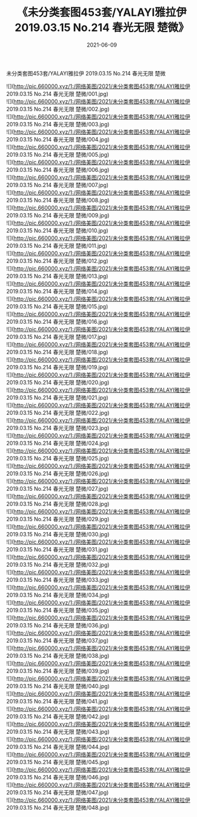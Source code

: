 ﻿---
layout: post
title:  《未分类套图453套/YALAYI雅拉伊 2019.03.15 No.214 春光无限 楚微》
date:   2021-06-09
img: http://pic.660000.xyz/1:/网络美图/2021/未分类套图453套/YALAYI雅拉伊 2019.03.15 No.214 春光无限 楚微/000.jpg
categories: [美女, 清纯, 唯美]
---

未分类套图453套/YALAYI雅拉伊 2019.03.15 No.214 春光无限 楚微

 ![](http://pic.660000.xyz/1:/网络美图/2021/未分类套图453套/YALAYI雅拉伊 2019.03.15 No.214 春光无限 楚微/001.jpg) <br>![](http://pic.660000.xyz/1:/网络美图/2021/未分类套图453套/YALAYI雅拉伊 2019.03.15 No.214 春光无限 楚微/002.jpg) <br>![](http://pic.660000.xyz/1:/网络美图/2021/未分类套图453套/YALAYI雅拉伊 2019.03.15 No.214 春光无限 楚微/003.jpg) <br>![](http://pic.660000.xyz/1:/网络美图/2021/未分类套图453套/YALAYI雅拉伊 2019.03.15 No.214 春光无限 楚微/004.jpg) <br>![](http://pic.660000.xyz/1:/网络美图/2021/未分类套图453套/YALAYI雅拉伊 2019.03.15 No.214 春光无限 楚微/005.jpg) <br>![](http://pic.660000.xyz/1:/网络美图/2021/未分类套图453套/YALAYI雅拉伊 2019.03.15 No.214 春光无限 楚微/006.jpg) <br>![](http://pic.660000.xyz/1:/网络美图/2021/未分类套图453套/YALAYI雅拉伊 2019.03.15 No.214 春光无限 楚微/007.jpg) <br>![](http://pic.660000.xyz/1:/网络美图/2021/未分类套图453套/YALAYI雅拉伊 2019.03.15 No.214 春光无限 楚微/008.jpg) <br>![](http://pic.660000.xyz/1:/网络美图/2021/未分类套图453套/YALAYI雅拉伊 2019.03.15 No.214 春光无限 楚微/009.jpg) <br>![](http://pic.660000.xyz/1:/网络美图/2021/未分类套图453套/YALAYI雅拉伊 2019.03.15 No.214 春光无限 楚微/010.jpg) <br>![](http://pic.660000.xyz/1:/网络美图/2021/未分类套图453套/YALAYI雅拉伊 2019.03.15 No.214 春光无限 楚微/011.jpg) <br>![](http://pic.660000.xyz/1:/网络美图/2021/未分类套图453套/YALAYI雅拉伊 2019.03.15 No.214 春光无限 楚微/012.jpg) <br>![](http://pic.660000.xyz/1:/网络美图/2021/未分类套图453套/YALAYI雅拉伊 2019.03.15 No.214 春光无限 楚微/013.jpg) <br>![](http://pic.660000.xyz/1:/网络美图/2021/未分类套图453套/YALAYI雅拉伊 2019.03.15 No.214 春光无限 楚微/014.jpg) <br>![](http://pic.660000.xyz/1:/网络美图/2021/未分类套图453套/YALAYI雅拉伊 2019.03.15 No.214 春光无限 楚微/015.jpg) <br>![](http://pic.660000.xyz/1:/网络美图/2021/未分类套图453套/YALAYI雅拉伊 2019.03.15 No.214 春光无限 楚微/016.jpg) <br>![](http://pic.660000.xyz/1:/网络美图/2021/未分类套图453套/YALAYI雅拉伊 2019.03.15 No.214 春光无限 楚微/017.jpg) <br>![](http://pic.660000.xyz/1:/网络美图/2021/未分类套图453套/YALAYI雅拉伊 2019.03.15 No.214 春光无限 楚微/018.jpg) <br>![](http://pic.660000.xyz/1:/网络美图/2021/未分类套图453套/YALAYI雅拉伊 2019.03.15 No.214 春光无限 楚微/019.jpg) <br>![](http://pic.660000.xyz/1:/网络美图/2021/未分类套图453套/YALAYI雅拉伊 2019.03.15 No.214 春光无限 楚微/020.jpg) <br>![](http://pic.660000.xyz/1:/网络美图/2021/未分类套图453套/YALAYI雅拉伊 2019.03.15 No.214 春光无限 楚微/021.jpg) <br>![](http://pic.660000.xyz/1:/网络美图/2021/未分类套图453套/YALAYI雅拉伊 2019.03.15 No.214 春光无限 楚微/022.jpg) <br>![](http://pic.660000.xyz/1:/网络美图/2021/未分类套图453套/YALAYI雅拉伊 2019.03.15 No.214 春光无限 楚微/023.jpg) <br>![](http://pic.660000.xyz/1:/网络美图/2021/未分类套图453套/YALAYI雅拉伊 2019.03.15 No.214 春光无限 楚微/024.jpg) <br>![](http://pic.660000.xyz/1:/网络美图/2021/未分类套图453套/YALAYI雅拉伊 2019.03.15 No.214 春光无限 楚微/025.jpg) <br>![](http://pic.660000.xyz/1:/网络美图/2021/未分类套图453套/YALAYI雅拉伊 2019.03.15 No.214 春光无限 楚微/026.jpg) <br>![](http://pic.660000.xyz/1:/网络美图/2021/未分类套图453套/YALAYI雅拉伊 2019.03.15 No.214 春光无限 楚微/027.jpg) <br>![](http://pic.660000.xyz/1:/网络美图/2021/未分类套图453套/YALAYI雅拉伊 2019.03.15 No.214 春光无限 楚微/028.jpg) <br>![](http://pic.660000.xyz/1:/网络美图/2021/未分类套图453套/YALAYI雅拉伊 2019.03.15 No.214 春光无限 楚微/029.jpg) <br>![](http://pic.660000.xyz/1:/网络美图/2021/未分类套图453套/YALAYI雅拉伊 2019.03.15 No.214 春光无限 楚微/030.jpg) <br>![](http://pic.660000.xyz/1:/网络美图/2021/未分类套图453套/YALAYI雅拉伊 2019.03.15 No.214 春光无限 楚微/031.jpg) <br>![](http://pic.660000.xyz/1:/网络美图/2021/未分类套图453套/YALAYI雅拉伊 2019.03.15 No.214 春光无限 楚微/032.jpg) <br>![](http://pic.660000.xyz/1:/网络美图/2021/未分类套图453套/YALAYI雅拉伊 2019.03.15 No.214 春光无限 楚微/033.jpg) <br>![](http://pic.660000.xyz/1:/网络美图/2021/未分类套图453套/YALAYI雅拉伊 2019.03.15 No.214 春光无限 楚微/034.jpg) <br>![](http://pic.660000.xyz/1:/网络美图/2021/未分类套图453套/YALAYI雅拉伊 2019.03.15 No.214 春光无限 楚微/035.jpg) <br>![](http://pic.660000.xyz/1:/网络美图/2021/未分类套图453套/YALAYI雅拉伊 2019.03.15 No.214 春光无限 楚微/036.jpg) <br>![](http://pic.660000.xyz/1:/网络美图/2021/未分类套图453套/YALAYI雅拉伊 2019.03.15 No.214 春光无限 楚微/037.jpg) <br>![](http://pic.660000.xyz/1:/网络美图/2021/未分类套图453套/YALAYI雅拉伊 2019.03.15 No.214 春光无限 楚微/038.jpg) <br>![](http://pic.660000.xyz/1:/网络美图/2021/未分类套图453套/YALAYI雅拉伊 2019.03.15 No.214 春光无限 楚微/039.jpg) <br>![](http://pic.660000.xyz/1:/网络美图/2021/未分类套图453套/YALAYI雅拉伊 2019.03.15 No.214 春光无限 楚微/040.jpg) <br>![](http://pic.660000.xyz/1:/网络美图/2021/未分类套图453套/YALAYI雅拉伊 2019.03.15 No.214 春光无限 楚微/041.jpg) <br>![](http://pic.660000.xyz/1:/网络美图/2021/未分类套图453套/YALAYI雅拉伊 2019.03.15 No.214 春光无限 楚微/042.jpg) <br>![](http://pic.660000.xyz/1:/网络美图/2021/未分类套图453套/YALAYI雅拉伊 2019.03.15 No.214 春光无限 楚微/043.jpg) <br>![](http://pic.660000.xyz/1:/网络美图/2021/未分类套图453套/YALAYI雅拉伊 2019.03.15 No.214 春光无限 楚微/044.jpg) <br>![](http://pic.660000.xyz/1:/网络美图/2021/未分类套图453套/YALAYI雅拉伊 2019.03.15 No.214 春光无限 楚微/045.jpg) <br>![](http://pic.660000.xyz/1:/网络美图/2021/未分类套图453套/YALAYI雅拉伊 2019.03.15 No.214 春光无限 楚微/046.jpg) <br>![](http://pic.660000.xyz/1:/网络美图/2021/未分类套图453套/YALAYI雅拉伊 2019.03.15 No.214 春光无限 楚微/047.jpg) <br>![](http://pic.660000.xyz/1:/网络美图/2021/未分类套图453套/YALAYI雅拉伊 2019.03.15 No.214 春光无限 楚微/048.jpg) <br>